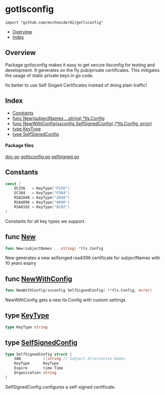 

# gotlsconfig
`import "github.com/mschneider82/gotlsconfig"`

* [Overview](#pkg-overview)
* [Index](#pkg-index)

## <a name="pkg-overview">Overview</a>
Package gotlsconfig makes it easy to get secure tlsconfig for testing and
development. It generates on the fly pub/private certificates.
This mitigates the usage of static private keys in go code.

Its better to use Self Singed Certificates instead of doing plain traffic!




## <a name="pkg-index">Index</a>
* [Constants](#pkg-constants)
* [func New(subjectNames ...string) *tls.Config](#New)
* [func NewWithConfig(ssconfig SelfSignedConfig) (*tls.Config, error)](#NewWithConfig)
* [type KeyType](#KeyType)
* [type SelfSignedConfig](#SelfSignedConfig)


#### <a name="pkg-files">Package files</a>
[doc.go](https://github.com/mschneider82/gotlsconfig/doc.go) [gotlsconfig.go](https://github.com/mschneider82/gotlsconfig/gotlsconfig.go) [selfsigned.go](https://github.com/mschneider82/gotlsconfig/selfsigned.go)


## <a name="pkg-constants">Constants</a>
``` go
const (
    EC256   = KeyType("P256")
    EC384   = KeyType("P384")
    RSA2048 = KeyType("2048")
    RSA4096 = KeyType("4096")
    RSA8192 = KeyType("8192")
)
```
Constants for all key types we support.




## <a name="New">func</a> [New](https://github.com/mschneider82/gotlsconfig/gotlsconfig.go?s=147:191#L9)
``` go
func New(subjectNames ...string) *tls.Config
```
New generates a new selfsinged rsa4096 certificate for subjectNames with 10 years expiry



## <a name="NewWithConfig">func</a> [NewWithConfig](https://github.com/mschneider82/gotlsconfig/gotlsconfig.go?s=567:633#L23)
``` go
func NewWithConfig(ssconfig SelfSignedConfig) (*tls.Config, error)
```
NewWithConfig gets a new tls.Config with custom settings




## <a name="KeyType">type</a> [KeyType](https://github.com/mschneider82/gotlsconfig/selfsigned.go?s=380:399#L27)
``` go
type KeyType string
```









## <a name="SelfSignedConfig">type</a> [SelfSignedConfig](https://github.com/mschneider82/gotlsconfig/selfsigned.go?s=459:610#L30)
``` go
type SelfSignedConfig struct {
    SAN          []string // Subject Alternative Names
    KeyType      KeyType
    Expire       time.Time
    Organization string
}

```
SelfSignedConfig configures a self-signed certificate.












